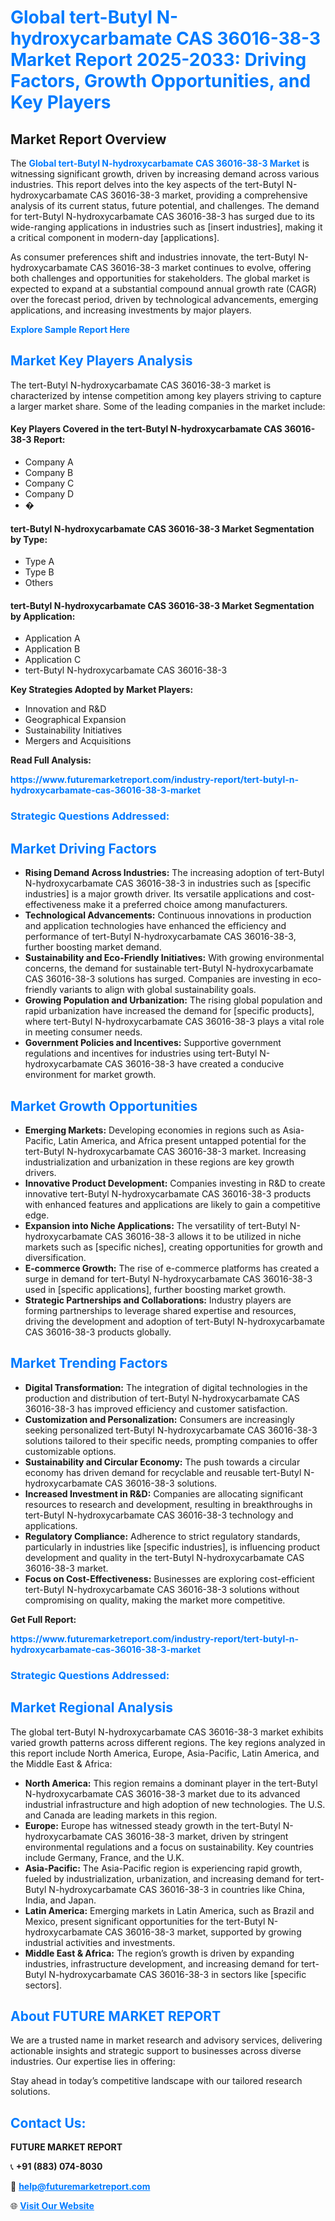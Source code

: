 <h1 style="color: #007BFF;">Global tert-Butyl N-hydroxycarbamate CAS 36016-38-3 Market Report 2025-2033: Driving Factors, Growth Opportunities, and Key Players</h1>

<section id="overview">
<h2>Market Report Overview</h2>
<p>The <a href="https://www.futuremarketreport.com/industry-report/tert-butyl-n-hydroxycarbamate-cas-36016-38-3-market" style="color: #007BFF; text-decoration: none;"><strong>Global tert-Butyl N-hydroxycarbamate CAS 36016-38-3 Market</strong></a> is witnessing significant growth, driven by increasing demand across various industries. This report delves into the key aspects of the tert-Butyl N-hydroxycarbamate CAS 36016-38-3 market, providing a comprehensive analysis of its current status, future potential, and challenges. The demand for tert-Butyl N-hydroxycarbamate CAS 36016-38-3 has surged due to its wide-ranging applications in industries such as [insert industries], making it a critical component in modern-day [applications].</p>
<p>As consumer preferences shift and industries innovate, the tert-Butyl N-hydroxycarbamate CAS 36016-38-3 market continues to evolve, offering both challenges and opportunities for stakeholders. The global market is expected to expand at a substantial compound annual growth rate (CAGR) over the forecast period, driven by technological advancements, emerging applications, and increasing investments by major players.</p>
</section>

<section id="overview">
<p><a href="https://www.futuremarketreport.com/request-sample/reportId=120546" style="color: #007BFF; text-decoration: none;"><strong>Explore Sample Report Here</strong></a></p>
</section>

<section id="key-players">
<h2 style="color: #007BFF;">Market Key Players Analysis</h2>
<p>The tert-Butyl N-hydroxycarbamate CAS 36016-38-3 market is characterized by intense competition among key players striving to capture a larger market share. Some of the leading companies in the market include:</p>
<h4>Key Players Covered in the tert-Butyl N-hydroxycarbamate CAS 36016-38-3 Report:</h4>
<ul><li>Company A</li><li>Company B</li><li>Company C</li><li>Company D</li><li>�</li></ul>
<h4>tert-Butyl N-hydroxycarbamate CAS 36016-38-3 Market Segmentation by Type:</h4>
<ul><li>Type A</li><li>Type B</li><li>Others</li></ul>

<h4>tert-Butyl N-hydroxycarbamate CAS 36016-38-3 Market Segmentation by Application:</h4>
<ul><li>Application A</li><li>Application B</li><li>Application C</li><li>tert-Butyl N-hydroxycarbamate CAS 36016-38-3</li></ul>
<p><strong>Key Strategies Adopted by Market Players:</strong></p>
<ul>
<li>Innovation and R&D</li>
<li>Geographical Expansion</li>
<li>Sustainability Initiatives</li>
<li>Mergers and Acquisitions</li>
</ul>
</section>

<section>
<p><strong>Read Full Analysis: </strong></p><a href="https://www.futuremarketreport.com/industry-report/tert-butyl-n-hydroxycarbamate-cas-36016-38-3-market" style="color: #007BFF; text-decoration: none;"><strong>https://www.futuremarketreport.com/industry-report/tert-butyl-n-hydroxycarbamate-cas-36016-38-3-market</strong></a>
<h3 style="color: #007BFF;">Strategic Questions Addressed:</h3>
</section>

<section id="driving-factors">
<h2 style="color: #007BFF;">Market Driving Factors</h2>
<ul>
<li><strong>Rising Demand Across Industries:</strong> The increasing adoption of tert-Butyl N-hydroxycarbamate CAS 36016-38-3 in industries such as [specific industries] is a major growth driver. Its versatile applications and cost-effectiveness make it a preferred choice among manufacturers.</li>
<li><strong>Technological Advancements:</strong> Continuous innovations in production and application technologies have enhanced the efficiency and performance of tert-Butyl N-hydroxycarbamate CAS 36016-38-3, further boosting market demand.</li>
<li><strong>Sustainability and Eco-Friendly Initiatives:</strong> With growing environmental concerns, the demand for sustainable tert-Butyl N-hydroxycarbamate CAS 36016-38-3 solutions has surged. Companies are investing in eco-friendly variants to align with global sustainability goals.</li>
<li><strong>Growing Population and Urbanization:</strong> The rising global population and rapid urbanization have increased the demand for [specific products], where tert-Butyl N-hydroxycarbamate CAS 36016-38-3 plays a vital role in meeting consumer needs.</li>
<li><strong>Government Policies and Incentives:</strong> Supportive government regulations and incentives for industries using tert-Butyl N-hydroxycarbamate CAS 36016-38-3 have created a conducive environment for market growth.</li>
</ul>
</section>

<section id="growth-opportunities">
<h2 style="color: #007BFF;">Market Growth Opportunities</h2>
<ul>
<li><strong>Emerging Markets:</strong> Developing economies in regions such as Asia-Pacific, Latin America, and Africa present untapped potential for the tert-Butyl N-hydroxycarbamate CAS 36016-38-3 market. Increasing industrialization and urbanization in these regions are key growth drivers.</li>
<li><strong>Innovative Product Development:</strong> Companies investing in R&D to create innovative tert-Butyl N-hydroxycarbamate CAS 36016-38-3 products with enhanced features and applications are likely to gain a competitive edge.</li>
<li><strong>Expansion into Niche Applications:</strong> The versatility of tert-Butyl N-hydroxycarbamate CAS 36016-38-3 allows it to be utilized in niche markets such as [specific niches], creating opportunities for growth and diversification.</li>
<li><strong>E-commerce Growth:</strong> The rise of e-commerce platforms has created a surge in demand for tert-Butyl N-hydroxycarbamate CAS 36016-38-3 used in [specific applications], further boosting market growth.</li>
<li><strong>Strategic Partnerships and Collaborations:</strong> Industry players are forming partnerships to leverage shared expertise and resources, driving the development and adoption of tert-Butyl N-hydroxycarbamate CAS 36016-38-3 products globally.</li>
</ul>
</section>

<section id="trending-factors">
<h2 style="color: #007BFF;">Market Trending Factors</h2>
<ul>
<li><strong>Digital Transformation:</strong> The integration of digital technologies in the production and distribution of tert-Butyl N-hydroxycarbamate CAS 36016-38-3 has improved efficiency and customer satisfaction.</li>
<li><strong>Customization and Personalization:</strong> Consumers are increasingly seeking personalized tert-Butyl N-hydroxycarbamate CAS 36016-38-3 solutions tailored to their specific needs, prompting companies to offer customizable options.</li>
<li><strong>Sustainability and Circular Economy:</strong> The push towards a circular economy has driven demand for recyclable and reusable tert-Butyl N-hydroxycarbamate CAS 36016-38-3 solutions.</li>
<li><strong>Increased Investment in R&D:</strong> Companies are allocating significant resources to research and development, resulting in breakthroughs in tert-Butyl N-hydroxycarbamate CAS 36016-38-3 technology and applications.</li>
<li><strong>Regulatory Compliance:</strong> Adherence to strict regulatory standards, particularly in industries like [specific industries], is influencing product development and quality in the tert-Butyl N-hydroxycarbamate CAS 36016-38-3 market.</li>
<li><strong>Focus on Cost-Effectiveness:</strong> Businesses are exploring cost-efficient tert-Butyl N-hydroxycarbamate CAS 36016-38-3 solutions without compromising on quality, making the market more competitive.</li>
</ul>
</section>

<section>
<p><strong>Get Full Report: </strong></p><a href="https://www.futuremarketreport.com/industry-report/tert-butyl-n-hydroxycarbamate-cas-36016-38-3-market" style="color: #007BFF; text-decoration: none;"><strong>https://www.futuremarketreport.com/industry-report/tert-butyl-n-hydroxycarbamate-cas-36016-38-3-market</strong></a>
<h3 style="color: #007BFF;">Strategic Questions Addressed:</h3>
</section>


<section id="regional-analysis">
<h2 style="color: #007BFF;">Market Regional Analysis</h2>
<p>The global tert-Butyl N-hydroxycarbamate CAS 36016-38-3 market exhibits varied growth patterns across different regions. The key regions analyzed in this report include North America, Europe, Asia-Pacific, Latin America, and the Middle East & Africa:</p>
<ul>
<li><strong>North America:</strong> This region remains a dominant player in the tert-Butyl N-hydroxycarbamate CAS 36016-38-3 market due to its advanced industrial infrastructure and high adoption of new technologies. The U.S. and Canada are leading markets in this region.</li>
<li><strong>Europe:</strong> Europe has witnessed steady growth in the tert-Butyl N-hydroxycarbamate CAS 36016-38-3 market, driven by stringent environmental regulations and a focus on sustainability. Key countries include Germany, France, and the U.K.</li>
<li><strong>Asia-Pacific:</strong> The Asia-Pacific region is experiencing rapid growth, fueled by industrialization, urbanization, and increasing demand for tert-Butyl N-hydroxycarbamate CAS 36016-38-3 in countries like China, India, and Japan.</li>
<li><strong>Latin America:</strong> Emerging markets in Latin America, such as Brazil and Mexico, present significant opportunities for the tert-Butyl N-hydroxycarbamate CAS 36016-38-3 market, supported by growing industrial activities and investments.</li>
<li><strong>Middle East & Africa:</strong> The region’s growth is driven by expanding industries, infrastructure development, and increasing demand for tert-Butyl N-hydroxycarbamate CAS 36016-38-3 in sectors like [specific sectors].</li>
</ul>
</section>

<footer>
<h2 style="color: #007BFF;">About FUTURE MARKET REPORT</h2>
<p>We are a trusted name in market research and advisory services, delivering actionable insights and strategic support to businesses across diverse industries. Our expertise lies in offering:</p>

<p>Stay ahead in today’s competitive landscape with our tailored research solutions.</p>

<h2 style="color: #007BFF;">Contact Us:</h2>
<p><strong>FUTURE MARKET REPORT</strong></p>
<p>📞 <strong>+91 (883) 074-8030</strong></p>
<p>📧 <strong><a href="mailto:help@futuremarketreport.com" style="color: #007BFF;">help@futuremarketreport.com</a></strong></p>
<p>🌐 <strong><a href="https://www.futuremarketreport.com/" style="color: #007BFF;">Visit Our Website</a></strong></p>
</footer>